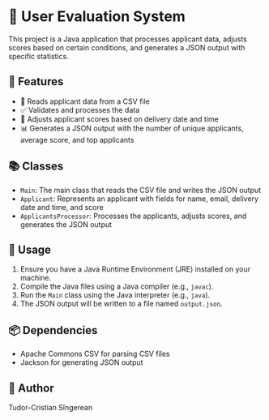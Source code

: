 # 📝 User Evaluation System

This project is a Java application that processes applicant data, adjusts scores based on certain conditions, and generates a JSON output with specific statistics.

## 🌟 Features

- 📖 Reads applicant data from a CSV file
- ✅ Validates and processes the data
- 🔄 Adjusts applicant scores based on delivery date and time
- 📊 Generates a JSON output with the number of unique applicants, average score, and top applicants

## 📚 Classes

- `Main`: The main class that reads the CSV file and writes the JSON output
- `Applicant`: Represents an applicant with fields for name, email, delivery date and time, and score
- `ApplicantsProcessor`: Processes the applicants, adjusts scores, and generates the JSON output

## 🚀 Usage

1. Ensure you have a Java Runtime Environment (JRE) installed on your machine.
2. Compile the Java files using a Java compiler (e.g., `javac`).
3. Run the `Main` class using the Java interpreter (e.g., `java`).
4. The JSON output will be written to a file named `output.json`.

## 📦 Dependencies

- Apache Commons CSV for parsing CSV files
- Jackson for generating JSON output

## 👤 Author

Tudor-Cristian Sîngerean
